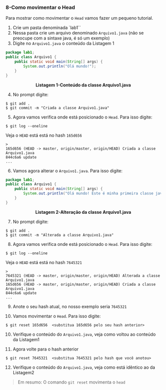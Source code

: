 ### 8-Como movimentar o Head

Para mostrar como movimentar o `Head` vamos fazer um pequeno tutorial.

1. Crie um pasta denominada `lab1``
2. Nessa pasta crie um arquivo denominado `Arquivo1.java` (não se preocupe com a sintaxe java, é só um exemplo)
3. Digite no `Arquivo1.java` o conteúdo da Listagem 1

````java
package lab1;
public class Arquivo1 {
    public static void main(String[] args) {
        System.out.println("Olá mundo!");
    }
}
````
<p align="center">
   <strong>Listagem 1-Conteúdo da classe Arquivo1.java</strong> 
</p>

4. No prompt digite:

```git 
$ git add .
$ git commit -m "Criada a classe Arquivo1.java"
```
5. Agora vamos verifica onde está posicionado o `Head`. Para isso digite:

```git
$ git log --oneline
```

Veja o `HEAD` está está no hash `165d656`

```git
> 
165d656 (HEAD -> master, origin/master, origin/HEAD) Criada a classe Arquivo1.java
844c6a6 update
...
```
6. Vamos agora alterar o `Arquivo1.java`. Para isso digite:

````java
package lab1;
public class Arquivo1 {
    public static void main(String[] args) {
        System.out.println("Olá mundo! Este é minha primeira classe java");
    }
}
````
<p align="center">
   <strong>Listagem 2-Alteração da classe Arquivo1.java</strong> 
</p>

7. No prompt digite:

```git 
$ git add .
$ git commit -m "Alterada a classe Arquivo1.java"
```
8. Agora vamos verifica onde está posicionado o `Head`. Para isso digite:

```git
$ git log --oneline
```

Veja o `HEAD` está está no hash `7645321`

```git
> 
7645321 (HEAD -> master, origin/master, origin/HEAD) Alterada a classe Arquivo1.java
165d656 (HEAD -> master, origin/master, origin/HEAD) Criada a classe Arquivo1.java
844c6a6 update
...
```
9. Anote o seu hash atual, no nosso exemplo seria `7645321`

10. Vamos movimentar o `Head`. Para isso digite:

```git
$ git reset 165d656  <substitua 165d656 pelo seu hash anterior>
```
10. Verifique o conteúdo do `Arquivo1.java`, veja como voltou ao conteúdo da Listagem1 

11. Agora volte para o hash anterior

```git
$ git reset 7645321  <substitua 7645321 pelo hash que você anotou>
```

12. Verifique o conteúdo do `Arquivo1.java`, veja como está idêntico ao da Listagem2 


> Em resumo: O comando `git reset` movimenta o `head` 